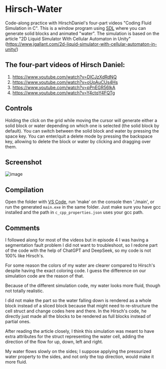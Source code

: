# Hirsch-Water

Code-along practice with HirschDaniel's four-part videos "Coding Fluid Simulation in C". This is a window program using [SDL](https://www.libsdl.org/) where you can generate solid blocks and animated "water". The simulation is based on the article "2D Liquid Simulator With Cellular Automaton in Unity" (https://www.jgallant.com/2d-liquid-simulator-with-cellular-automaton-in-unity/)

## The four-part videos of Hirsch Daniel:
1. https://www.youtube.com/watch?v=DlCJzXdRdNQ
2. https://www.youtube.com/watch?v=oUoAuCUs4Hs
3. https://www.youtube.com/watch?v=pPnEGR56lkA
4. https://www.youtube.com/watch?v=Y4ctqY4FQTg

## Controls

Holding the click on the grid while moving the cursor will generate either a solid block or water depending on which one is selected (the solid block by default). 
You can switch between the solid block and water by pressing the space key.
You can enter/quit a delete mode by pressing the backspace key, allowing to delete the block or water by clicking and dragging over them.

## Screenshot

![image](https://github.com/user-attachments/assets/f998f1e2-1251-4a73-b67e-ccca5f8c3a76)

## Compilation

Open the folder with [VS Code](https://code.visualstudio.com/Download), run 'make' on the console then './main', or run the generated `main.exe` in the same folder. Just make sure you have gcc installed and the path in `c_cpp_properties.json` uses your gcc path.

## Comments

I followed along for most of the videos but in episode 4 I was having a segmentation fault problem I did not want to troubleshoot, so I redone part of the code with the help of ChatGPT and DeepSeek, so my code is not 100% like Hirsch's.

For some reason the colors of my water are clearer compared to Hirsch's despite having the exact coloring code. I guess the difference on our simulation code are the reason of that.

Because of the different simulation code, my water looks more fluid, though not totally realistic.

I did not make the part so the water falling down is rendered as a whole block instead of a sliced block because that might need to re-structure the cell struct and change codes here and there. In the Hirsch's code, he directly just made all the blocks to be rendered as full blocks instead of partial ones.

After reading the article closely, I think this simulation was meant to have extra attributes for the struct representing the water cell, adding the direction of the flow for up, down, left and right.

My water flows slowly on the sides; I suppose applying the pressurized water property to the sides, and not only the top direction, would make it more fluid.
